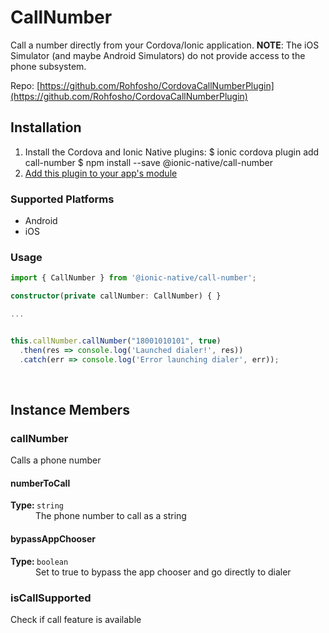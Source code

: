 # CallNumber 


Call a number directly from your Cordova/Ionic application.
**NOTE**: The iOS Simulator (and maybe Android Simulators) do not provide access to the phone subsystem.


Repo: [https://github.com/Rohfosho/CordovaCallNumberPlugin](https://github.com/Rohfosho/CordovaCallNumberPlugin)



## Installation 

<ol>
<li>Install the Cordova and Ionic Native plugins:
<code-block language="shell">$ ionic cordova plugin add call-number
$ npm install --save @ionic-native/call-number
</code-block>
</li>
<li><a href="/docs/native/#Add_Plugins_to_Your_App_Module">Add this plugin to your app's module</a></li>
</ol>



### Supported Platforms

* Android
* iOS




### Usage


```typescript
import { CallNumber } from '@ionic-native/call-number';

constructor(private callNumber: CallNumber) { }

...


this.callNumber.callNumber("18001010101", true)
  .then(res => console.log('Launched dialer!', res))
  .catch(err => console.log('Error launching dialer', err));

```




<p><br></p>

## Instance Members

### callNumber

Calls a phone number

<dl>
<dt><h4>numberToCall</h4><strong>Type: </strong><code>string</code></dt>
<dd>The phone number to call as a string</dd><dt><h4>bypassAppChooser</h4><strong>Type: </strong><code>boolean</code></dt>
<dd>Set to true to bypass the app chooser and go directly to dialer</dd>
</dl>

### isCallSupported

Check if call feature is available

<p><br></p>

